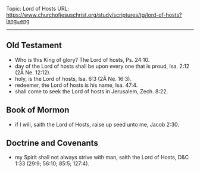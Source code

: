 Topic: Lord of Hosts
URL: https://www.churchofjesuschrist.org/study/scriptures/tg/lord-of-hosts?lang=eng

---

## Old Testament

- Who is this King of glory? The Lord of hosts, Ps. 24:10.
- day of the Lord of hosts shall be upon every one that is proud, Isa. 2:12 (2Â Ne. 12:12).
- holy, is the Lord of hosts, Isa. 6:3 (2Â Ne. 16:3).
- redeemer, the Lord of hosts is his name, Isa. 47:4.
- shall come to seek the Lord of hosts in Jerusalem, Zech. 8:22.

## Book of Mormon

- if I will, saith the Lord of Hosts, raise up seed unto me, Jacob 2:30.

## Doctrine and Covenants

- my Spirit shall not always strive with man, saith the Lord of Hosts, D&C 1:33 (29:9; 56:10; 85:5; 127:4).


